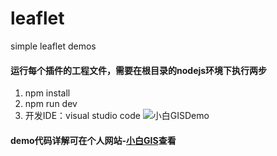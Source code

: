# leaflet
simple  leaflet demos 
#### 运行每个插件的工程文件，需要在根目录的nodejs环境下执行两步
1. npm install 
2. npm run dev
3. 开发IDE：visual studio code
![小白GISDemo](http://www.xiaobaigis.com/net/upload/image/20181111/6367756857330859009214932.gif)
#### demo代码详解可在个人网站-[小白GIS](http://www.xiaobaigis.com/GiSarticles/Index/leafLet)查看
